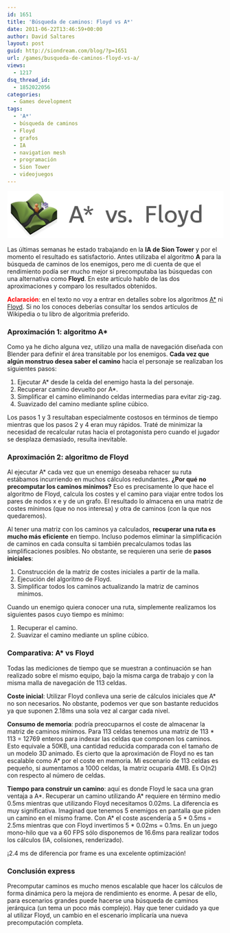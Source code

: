 ```yaml
---
id: 1651
title: 'Búsqueda de caminos: Floyd vs A*'
date: 2011-06-22T13:46:59+00:00
author: David Saltares
layout: post
guid: http://siondream.com/blog/?p=1651
url: /games/busqueda-de-caminos-floyd-vs-a/
views:
  - 1217
dsq_thread_id:
  - 1852022056
categories:
  - Games development
tags:
  - 'A*'
  - búsqueda de caminos
  - Floyd
  - grafos
  - IA
  - navigation mesh
  - programación
  - Sion Tower
  - videojuegos
---
```


![avsfloyd.png](/img/wp/avsfloyd.png)

Las últimas semanas he estado trabajando en la **IA de Sion Tower** y por el momento el resultado es satisfactorio. Antes utilizaba el algoritmo **A** para la búsqueda de caminos de los enemigos, pero me di cuenta de que el rendimiento podía ser mucho mejor si precomputaba las búsquedas con una alternativa como **Floyd**. En este artículo hablo de las dos aproximaciones y comparo los resultados obtenidos.

<span style="color: #ff0000;">**Aclaración**</span>: en el texto no voy a entrar en detalles sobre los algoritmos [A*](http://en.wikipedia.org/wiki/A*_search_algorithm) ni [Floyd](http://en.wikipedia.org/wiki/Floyd%E2%80%93Warshall_algorithm). Si no los conoces deberías consultar los sendos artículos de Wikipedia o tu libro de algoritmia preferido.

### Aproximación 1: algoritmo A*

Como ya he dicho alguna vez, utilizo una malla de navegación diseñada con Blender para definir el área transitable por los enemigos. **Cada vez que algún monstruo desea saber el camino** hacia el personaje se realizaban los siguientes pasos:

1.  Ejecutar A* desde la celda del enemigo hasta la del personaje.
2.  Recuperar camino devuelto por A*.
3.  Simplificar el camino eliminando celdas intermedias para evitar zig-zag.
4.  Suavizado del camino mediante spline cúbico.

Los pasos 1 y 3 resultaban especialmente costosos en términos de tiempo mientras que los pasos 2 y 4 eran muy rápidos. Traté de minimizar la necesidad de recalcular rutas hacia el protagonista pero cuando el jugador se desplaza demasiado, resulta inevitable.

### Aproximación 2: algoritmo de Floyd

Al ejecutar A* cada vez que un enemigo deseaba rehacer su ruta estábamos incurriendo en muchos cálculos redundantes. **¿Por qué no precomputar los caminos mínimos?** Eso es precisamente lo que hace el algoritmo de Floyd, calcula los costes y el camino para viajar entre todos los pares de nodos x e y de un grafo. El resultado lo almacena en una matriz de costes mínimos (que no nos interesa) y otra de caminos (con la que nos quedaremos).

Al tener una matriz con los caminos ya calculados, **recuperar una ruta es mucho más eficiente** en tiempo. Incluso podemos eliminar la simplificación de caminos en cada consulta si también precalculamos todas las simplificaciones posibles. No obstante, se requieren una serie de **pasos iniciales**:

1.  Construcción de la matriz de costes iniciales a partir de la malla.
2.  Ejecución del algoritmo de Floyd.
3.  Simplificar todos los caminos actualizando la matriz de caminos mínimos.

Cuando un enemigo quiera conocer una ruta, simplemente realizamos los siguientes pasos cuyo tiempo es mínimo:

1.  Recuperar el camino.
2.  Suavizar el camino mediante un spline cúbico.

### Comparativa: A* vs Floyd

Todas las mediciones de tiempo que se muestran a continuación se han realizado sobre el mismo equipo, bajo la misma carga de trabajo y con la misma malla de navegación de 113 celdas.

**Coste inicial**: Utilizar Floyd conlleva una serie de cálculos iniciales que A* no son necesarios. No obstante, podemos ver que son bastante reducidos ya que suponen 2.18ms una sola vez al cargar cada nivel.

**Consumo de memoria**: podría preocuparnos el coste de almacenar la matriz de caminos mínimos. Para 113 celdas tenemos una matriz de 113 * 113 = 12769 enteros para indexar las celdas que componen los caminos. Esto equivale a 50KB, una cantidad reducida comparada con el tamaño de un modelo 3D animado. Es cierto que la aproximación de Floyd no es tan escalable como A* por el coste en memoria. Mi escenario de 113 celdas es pequeño, si aumentamos a 1000 celdas, la matriz ocuparía 4MB. Es O(n2) con respecto al número de celdas.

**Tiempo para construir un camino**: aquí es donde Floyd le saca una gran ventaja a A*. Recuperar un camino utilizando A* requiere en término medio 0.5ms mientras que utilizando Floyd necesitamos 0.02ms. La diferencia es muy significativa. Imaginad que tenemos 5 enemigos en pantalla que piden un camino en el mismo frame. Con A* el coste ascendería a 5 * 0.5ms = 2.5ms mientras que con Floyd invertimos 5 * 0.02ms = 0.1ms. En un juego mono-hilo que va a 60 FPS sólo disponemos de 16.6ms para realizar todos los cálculos (IA, colisiones, renderizado).

¡2.4 ms de diferencia por frame es una excelente optimización!

### Conclusión express

Precomputar caminos es mucho menos escalable que hacer los cálculos de forma dinámica pero la mejora de rendimiento es enorme. A pesar de ello, para escenarios grandes puede hacerse una búsqueda de caminos jerárquica (un tema un poco más complejo). Hay que tener cuidado ya que al utilizar Floyd, un cambio en el escenario implicaría una nueva precomputación completa.